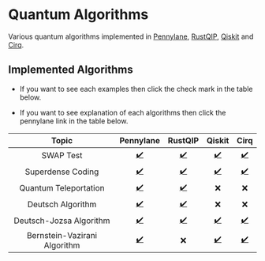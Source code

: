 # Quantum Algorithms

Various quantum algorithms implemented in [Pennylane](https://pennylane.ai/), [RustQIP](https://github.com/Renmusxd/RustQIP), [Qiskit](https://qiskit.org/) and [Cirq](https://quantumai.google/cirq).

## Implemented Algorithms

- If you want to see each examples then click the check mark in the table below.

- If you want to see explanation of each algorithms then click the pennylane link in the table below.

|            Topic             |                         Pennylane                         |                     RustQIP                      |                              Qiskit                              |                              Cirq                              |
|:----------------------------:|:---------------------------------------------------------:|:------------------------------------------------:|:----------------------------------------------------------------:|:--------------------------------------------------------------:|
|          SWAP Test           |     [:heavy_check_mark:](./notebook/swap_test.ipynb)      |   [:heavy_check_mark:](./src/bin/swap_test.rs)   |     [:heavy_check_mark:](./notebook_qiskit/swap_test.ipynb)      |     [:heavy_check_mark:](./notebook_cirq/swap_test.ipynb)      |
|      Superdense Coding       |     [:heavy_check_mark:](./notebook/superdense.ipynb)     |  [:heavy_check_mark:](./src/bin/superdense.rs)   |     [:heavy_check_mark:](./notebook_qiskit/superdense.ipynb)     |     [:heavy_check_mark:](./notebook_cirq/superdense.ipynb)     |
|    Quantum Teleportation     |      [:heavy_check_mark:](./notebook/teleport.ipynb)      |   [:heavy_check_mark:](./src/bin/teleport.rs)    |                               :x:                                |                              :x:                               |
|      Deutsch Algorithm       |      [:heavy_check_mark:](./notebook/deutsch.ipynb)       |    [:heavy_check_mark:](./src/bin/deutsch.rs)    |                               :x:                                |                              :x:                               |
|   Deutsch-Jozsa Algorithm    |   [:heavy_check_mark:](./notebook/deutsch_jozsa.ipynb)    | [:heavy_check_mark:](./src/bin/deutsch_jozsa.rs) |   [:heavy_check_mark:](./notebook_qiskit/deutsch_jozsa.ipynb)    |   [:heavy_check_mark:](./notebook_cirq/deutsch_jozsa.ipynb)    |
| Bernstein-Vazirani Algorithm | [:heavy_check_mark:](./notebook/bernstein_vazirani.ipynb) |                       :x:                        | [:heavy_check_mark:](./notebook_qiskit/bernstein_vazirani.ipynb) | [:heavy_check_mark:](./notebook_cirq/bernstein_vazirani.ipynb) |